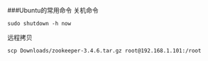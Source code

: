 ###Ubuntu的常用命令
关机命令

	sudo shutdown -h now
	
远程拷贝
	
	scp Downloads/zookeeper-3.4.6.tar.gz root@192.168.1.101:/root

